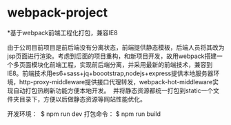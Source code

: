 # webpack-project
*基于webpack前端工程化打包，兼容IE8

由于公司目前项目是前后端没有分离状态，前端提供静态模板，后端人员将其改为jsp页面进行渲染。考虑到后面的项目重构，和新项目开发，故用webpack搭建一个多页面模块化前端工程，实现前后端分离，并采用最新的前端技术，兼容到IE8。前端技术用es6+sass+jq+boootstrap,nodejs+express提供本地服务器环境，http-proxy-middleware提供接口代理转发，webpack-hot-middleware实现自动打包热刷新功能方便本地开发。
  并将静态资源都统一打包到static一个文件夹目录下，方便以后做静态资源等网站性能优化。

开发环境：
  $ npm run dev
打包命令：
  $ npm run build
